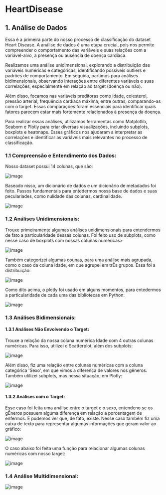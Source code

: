 # HeartDisease

## 1. Análise de Dados

Essa é a primeira parte do nosso processo de classificação do dataset Heart Disease. A análise de dados é uma etapa crucial, pois nos permite compreender o comportamento das variáveis e suas relações com a variável-alvo, a presença ou ausência de doença cardíaca.

Realizamos uma análise unidimensional, explorando a distribuição das variáveis numéricas e categóricas, identificando possíveis outliers e padrões de comportamento. Em seguida, partimos para análises bidimensionais, observando interações entre diferentes variáveis e suas correlações, especialmente em relação ao target (doença ou não).

Além disso, focamos nas variáveis preditoras como idade, colesterol, pressão arterial, frequência cardíaca máxima, entre outras, comparando-as com o target. Essas comparações foram essenciais para identificar quais fatores parecem estar mais fortemente relacionados à presença da doença.

Para realizar essas análises, utilizamos ferramentas como Matplotlib, Seaborn e Plotly para criar diversas visualizações, incluindo subplots, boxplots e heatmaps. Esses gráficos nos ajudaram a interpretar as correlações e identificar as variáveis mais relevantes no processo de classificação.


### 1.1 Compreensão e Entendimento dos Dados:

Nosso dataset possui 14 colunas, que são:

![image](https://github.com/user-attachments/assets/d1b9ad9d-d412-426d-bf5b-5af9e4564fdf)

Baseado nisso, um dicionário de dados e um dicionário de metadados foi feito. Passos fundamentais para entedermos nossa base de dados e suas peculariades, como nulidade das colunas, cardinalidade. 

![image](https://github.com/user-attachments/assets/51d0b6b0-d8e2-4ac4-acb1-27c973ffea9d)

### 1.2 Análises Unidimensionais:
Trouxe primeiramente algumas análises unidimensionais para entendermos de fato a particularidade dessas colunas.
Foi feito uso de subplots, como nesse caso de boxplots com nossas colunas numéricas>

![image](https://github.com/user-attachments/assets/2db17d83-7980-404b-954e-3efa35950fd6)

Também categorizei algumas counas, para uma análise mais agrupada, como o caso da coluna Idade, em que agrupei em trÊs grupos. Essa foi a distribuição:

![image](https://github.com/user-attachments/assets/c1a91907-9719-44d7-95b5-db277ea50410)

Como dito acima, o plotly foi usado em alguns momentos, para entedermos a particularidade de cada uma das bibliotecas em Python:

![image](https://github.com/user-attachments/assets/4eb252e8-3ff3-42f5-b4ad-313a8954b908)

### 1.3 Análises Bidimensionais:
#### 1.3.1 Análises Não Envolvendo o Target:

Trouxe a relação da nossa coluna numérica Idade com 4 outras colunas numéricas. Para isso, utilizei o Scatterplot, além dos subplots:

![image](https://github.com/user-attachments/assets/84974f76-0109-4cd3-a18f-646045128967)

Além disso, fiz uma relação entre colunas numéricas com a coluna categórica 'Sexo', em que vimos a diferença de valores nos gêneros. Também utilizei subplots, mas nessa situação, em Plotly:

![image](https://github.com/user-attachments/assets/9573627b-d9b5-4721-b345-e048af5c40a8)

#### 1.3.2 Análises com o Target:

Esse caso foi feita uma análise entre o target e o sexo, entendeno se os gÊneros possuem alguma diferença em relação a porcentagem de enfermos. E pudemos ver que, de fato, existe. Nesse caso também fiz uma caixa de texto para representar algumas informações que geram valor ao gráfico:

![image](https://github.com/user-attachments/assets/2cae8870-373f-4436-b34e-da7a6d60bc24)

O caso abaixo foi feita uma função para relacionar algumas colunas numéricas com nosso target:

![image](https://github.com/user-attachments/assets/c2400ed9-5adb-4db7-9401-3ecaf1690399)

### 1.4 Análise Multidimensional:
![image](https://github.com/user-attachments/assets/150c0469-9081-401e-ba62-ee1ecfab9e21)







